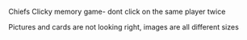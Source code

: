Chiefs Clicky memory game- dont click on the same player twice

Pictures and cards are not looking right, images are all different sizes

